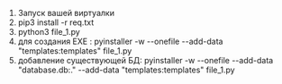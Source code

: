 1. Запуск вашей виртуалки
2. pip3 install -r req.txt
3. python3 file_1.py
4. для создания EXE : pyinstaller -w --onefile --add-data "templates:templates" file_1.py
5. добавление существующей БД:  pyinstaller -w --onefile --add-data "database.db:." --add-data "templates:templates" file_1.py
